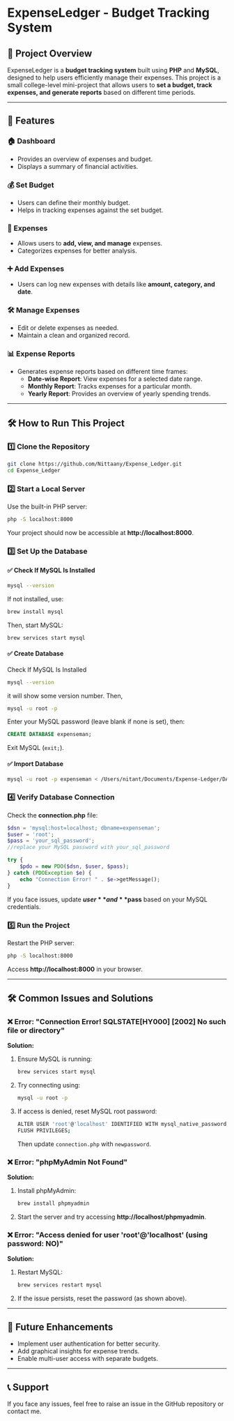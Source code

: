 # ExpenseLedger - Budget Tracking System

## 📌 Project Overview

ExpenseLedger is a **budget tracking system** built using **PHP** and **MySQL**, designed to help users efficiently manage their expenses. This project is a small college-level mini-project that allows users to **set a budget, track expenses, and generate reports** based on different time periods.

---

## 🚀 Features

### 🏠 Dashboard

- Provides an overview of expenses and budget.
- Displays a summary of financial activities.

### 💰 Set Budget

- Users can define their monthly budget.
- Helps in tracking expenses against the set budget.

### 📑 Expenses

- Allows users to **add, view, and manage** expenses.
- Categorizes expenses for better analysis.

### ➕ Add Expenses

- Users can log new expenses with details like **amount, category, and date**.

### 🛠 Manage Expenses

- Edit or delete expenses as needed.
- Maintain a clean and organized record.

### 📊 Expense Reports

- Generates expense reports based on different time frames:
  - **Date-wise Report**: View expenses for a selected date range.
  - **Monthly Report**: Tracks expenses for a particular month.
  - **Yearly Report**: Provides an overview of yearly spending trends.

---

## 🛠 How to Run This Project

### 1️⃣ **Clone the Repository**

```sh
git clone https://github.com/Nittaany/Expense_Ledger.git
cd Expense_Ledger
```

### 2️⃣ **Start a Local Server**

Use the built-in PHP server:

```sh
php -S localhost:8000
```

Your project should now be accessible at **http://localhost:8000**.

### 3️⃣ **Set Up the Database**

#### ✅ **Check If MySQL Is Installed**

```sh
mysql --version
```

If not installed, use:

```sh
brew install mysql
```

Then, start MySQL:

```sh
brew services start mysql
```

#### ✅ **Create Database**

Check If MySQL Is Installed

```sh
mysql --version
```

it will show some version number. Then,

```sh
mysql -u root -p
```

Enter your MySQL password (leave blank if none is set), then:

```sql
CREATE DATABASE expenseman;
```

Exit MySQL (`exit;`).

#### ✅ **Import Database**

```sh
mysql -u root -p expenseman < /Users/nitant/Documents/Expense-Ledger/DATABASE_FILE/expenseman.sql
```

### 4️⃣ **Verify Database Connection**

Check the **connection.php** file:

```php
$dsn = 'mysql:host=localhost; dbname=expenseman';
$user = 'root';
$pass = 'your_sql_password';
//replace your MySQL password with your_sql_password

try {
    $pdo = new PDO($dsn, $user, $pass);
} catch (PDOException $e) {
    echo "Connection Error! " . $e->getMessage();
}
```

If you face issues, update **$user** and **$pass** based on your MySQL credentials.

### 5️⃣ **Run the Project**

Restart the PHP server:

```sh
php -S localhost:8000
```

Access **http://localhost:8000** in your browser.

---

## 🛠 Common Issues and Solutions

### ❌ Error: "Connection Error! SQLSTATE[HY000] [2002] No such file or directory"

**Solution:**

1. Ensure MySQL is running:
   ```sh
   brew services start mysql
   ```
2. Try connecting using:
   ```sh
   mysql -u root -p
   ```
3. If access is denied, reset MySQL root password:
   ```sh
   ALTER USER 'root'@'localhost' IDENTIFIED WITH mysql_native_password BY 'newpassword';
   FLUSH PRIVILEGES;
   ```
   Then update `connection.php` with `newpassword`.

### ❌ Error: "phpMyAdmin Not Found"

**Solution:**

1. Install phpMyAdmin:
   ```sh
   brew install phpmyadmin
   ```
2. Start the server and try accessing **http://localhost/phpmyadmin**.

### ❌ Error: "Access denied for user 'root'@'localhost' (using password: NO)"

**Solution:**

1. Restart MySQL:
   ```sh
   brew services restart mysql
   ```
2. If the issue persists, reset the password (as shown above).

---

## 🎯 Future Enhancements

- Implement user authentication for better security.
- Add graphical insights for expense trends.
- Enable multi-user access with separate budgets.

---

## 📞 Support

If you face any issues, feel free to raise an issue in the GitHub repository or contact me.
